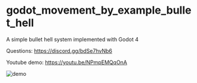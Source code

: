 # godot_movement_by_example_bullet_hell

A simple bullet hell system implemented with Godot 4

Questions: 
https://discord.gg/bdSe7hvNb6

Youtube demo: https://youtu.be/NPmpEMQqOnA


![demo](https://github.com/imperativelyfunctional/godot_movement_by_example_bullet_hell/blob/main/demo.gif)
